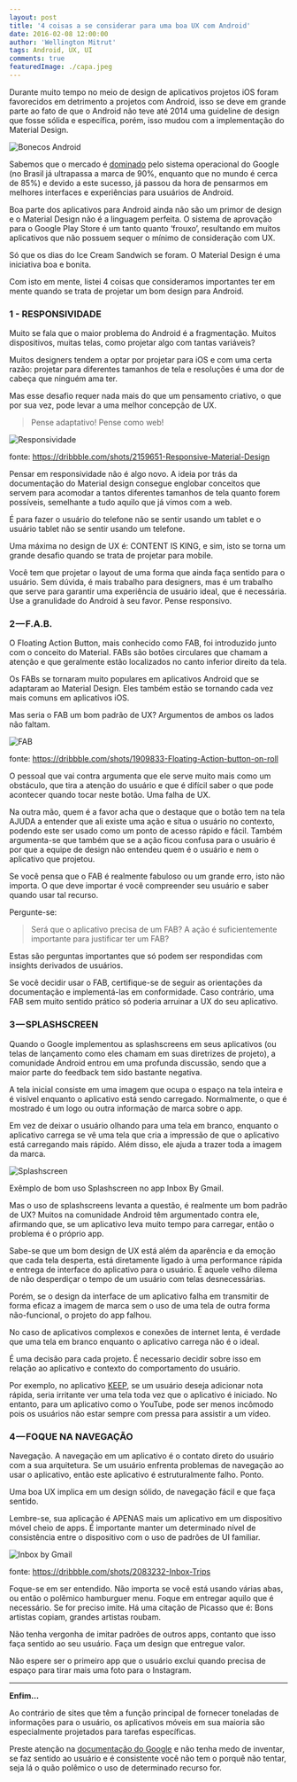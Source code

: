 ```yaml
---
layout: post
title: '4 coisas a se considerar para uma boa UX com Android'
date: 2016-02-08 12:00:00
author: 'Wellington Mitrut'
tags: Android, UX, UI
comments: true
featuredImage: ./capa.jpeg
---
```


Durante muito tempo no meio de design de aplicativos projetos iOS foram favorecidos em detrimento a projetos com Android, isso se deve em grande parte ao fato de que o Android não teve até 2014 uma guideline de design que fosse sólida e específica, porém, isso mudou com a implementação do Material Design.

![Bonecos Android](./capa.jpeg)

Sabemos que o mercado é <a href="https://www.idc.com/promo/smartphone-market-share/os" target="_blank">dominado</a> pelo sistema operacional do Google (no Brasil já ultrapassa a marca de 90%, enquanto que no mundo é cerca de 85%) e devido a este sucesso, já passou da hora de pensarmos em melhores interfaces e experiências para usuários de Android.

Boa parte dos aplicativos para Android ainda não são um primor de design e o Material Design não é a linguagem perfeita. O sistema de aprovação para o Google Play Store é um tanto quanto ‘frouxo’, resultando em muitos aplicativos que não possuem sequer o mínimo de consideração com UX.

Só que os dias do Ice Cream Sandwich se foram. O Material Design é uma iniciativa boa e bonita.

Com isto em mente, listei 4 coisas que consideramos importantes ter em mente quando se trata de projetar um bom design para Android.

### 1 - RESPONSIVIDADE

Muito se fala que o maior problema do Android é a fragmentação. Muitos dispositivos, muitas telas, como projetar algo com tantas variáveis?

Muitos designers tendem a optar por projetar para iOS e com uma certa razão: projetar para diferentes tamanhos de tela e resoluções é uma dor de cabeça que ninguém ama ter.

Mas esse desafio requer nada mais do que um pensamento criativo, o que por sua vez, pode levar a uma melhor concepção de UX.

> Pense adaptativo! Pense como web!

![Responsividade](./responsive.gif)

fonte: https://dribbble.com/shots/2159651-Responsive-Material-Design

Pensar em responsividade não é algo novo. A ideia por trás da documentação do Material design consegue englobar conceitos que servem para acomodar a tantos diferentes tamanhos de tela quanto forem possíveis, semelhante a tudo aquilo que já vimos com a web.

É para fazer o usuário do telefone não se sentir usando um tablet e o usuário tablet não se sentir usando um telefone.

Uma máxima no design de UX é: CONTENT IS KING, e sim, isto se torna um grande desafio quando se trata de projetar para mobile.

Você tem que projetar o layout de uma forma que ainda faça sentido para o usuário. Sem dúvida, é mais trabalho para designers, mas é um trabalho que serve para garantir uma experiência de usuário ideal, que é necessária. Use a granulidade do Android à seu favor. Pense responsivo.

### 2 — F.A.B.

O Floating Action Button, mais conhecido como FAB, foi introduzido junto com o conceito do Material. FABs são botões circulares que chamam a atenção e que geralmente estão localizados no canto inferior direito da tela.

Os FABs se tornaram muito populares em aplicativos Android que se adaptaram ao Material Design. Eles também estão se tornando cada vez mais comuns em aplicativos iOS.

Mas seria o FAB um bom padrão de UX? Argumentos de ambos os lados não faltam.

![FAB](./fab.gif)

fonte: https://dribbble.com/shots/1909833-Floating-Action-button-on-roll

O pessoal que vai contra argumenta que ele serve muito mais como um obstáculo, que tira a atenção do usuário e que é difícil saber o que pode acontecer quando tocar neste botão. Uma falha de UX.

Na outra mão, quem é a favor acha que o destaque que o botão tem na tela AJUDA a entender que ali existe uma ação e situa o usuário no contexto, podendo este ser usado como um ponto de acesso rápido e fácil. Também argumenta-se que também que se a ação ficou confusa para o usuário é por que a equipe de design não entendeu quem é o usuário e nem o aplicativo que projetou.

Se você pensa que o FAB é realmente fabuloso ou um grande erro, isto não importa. O que deve importar é você compreender seu usuário e saber quando usar tal recurso.

Pergunte-se:

> Será que o aplicativo precisa de um FAB? A ação é suficientemente importante para justificar ter um FAB?

Estas são perguntas importantes que só podem ser respondidas com insights derivados de usuários.

Se você decidir usar o FAB, certifique-se de seguir as orientações da documentação e implementá-las em conformidade. Caso contrário, uma FAB sem muito sentido prático só poderia arruinar a UX do seu aplicativo.

### 3 — SPLASHSCREEN

Quando o Google implementou as splashscreens em seus aplicativos (ou telas de lançamento como eles chamam em suas diretrizes de projeto), a comunidade Android entrou em uma profunda discussão, sendo que a maior parte do feedback tem sido bastante negativa.

A tela inicial consiste em uma imagem que ocupa o espaço na tela inteira e é visível enquanto o aplicativo está sendo carregado. Normalmente, o que é mostrado é um logo ou outra informação de marca sobre o app.

Em vez de deixar o usuário olhando para uma tela em branco, enquanto o aplicativo carrega se vê uma tela que cria a impressão de que o aplicativo está carregando mais rápido. Além disso, ele ajuda a trazer toda a imagem da marca.

![Splashscreen](./splash.gif)

Exêmplo de bom uso Splashscreen no app Inbox By Gmail.

Mas o uso de splashscreens levanta a questão, é realmente um bom padrão de UX? Muitos na comunidade Android têm argumentado contra ele, afirmando que, se um aplicativo leva muito tempo para carregar, então o problema é o próprio app.

Sabe-se que um bom design de UX está além da aparência e da emoção que cada tela desperta, está diretamente ligado à uma performance rápida e entrega de interface do aplicativo para o usuário. É aquele velho dilema de não desperdiçar o tempo de um usuário com telas desnecessárias.

Porém, se o design da interface de um aplicativo falha em transmitir de forma eficaz a imagem de marca sem o uso de uma tela de outra forma não-funcional, o projeto do app falhou.

No caso de aplicativos complexos e conexões de internet lenta, é verdade que uma tela em branco enquanto o aplicativo carrega não é o ideal.

É uma decisão para cada projeto. É necessario decidir sobre isso em relação ao aplicativo e contexto do comportamento do usuário.

Por exemplo, no aplicativo <a href="https://play.google.com/store/apps/details?id=com.google.android.keep&hl=en" target="_blank">KEEP</a>, se um usuário deseja adicionar nota rápida, seria irritante ver uma tela toda vez que o aplicativo é iniciado. No entanto, para um aplicativo como o YouTube, pode ser menos incômodo pois os usuários não estar sempre com pressa para assistir a um vídeo.

### 4 — FOQUE NA NAVEGAÇÃO

Navegação. A navegação em um aplicativo é o contato direto do usuário com a sua arquitetura. Se um usuário enfrenta problemas de navegação ao usar o aplicativo, então este aplicativo é estruturalmente falho. Ponto.

Uma boa UX implica em um design sólido, de navegação fácil e que faça sentido.

Lembre-se, sua aplicação é APENAS mais um aplicativo em um dispositivo móvel cheio de apps. É importante manter um determinado nível de consistência entre o dispositivo com o uso de padrões de UI familiar.

![Inbox by Gmail](./inbox.gif)

fonte: https://dribbble.com/shots/2083232-Inbox-Trips

Foque-se em ser entendido. Não importa se você está usando várias abas, ou então o polêmico hamburguer menu. Foque em entregar aquilo que é necessário. Se for preciso imite. Há uma citação de Picasso que é: Bons artistas copiam, grandes artistas roubam.

Não tenha vergonha de imitar padrões de outros apps, contanto que isso faça sentido ao seu usuário. Faça um design que entregue valor.

Não espere ser o primeiro app que o usuário exclui quando precisa de espaço para tirar mais uma foto para o Instagram.

---

**Enfim…**

Ao contrário de sites que têm a função principal de fornecer toneladas de informações para o usuário, os aplicativos móveis em sua maioria são especialmente projetados para tarefas específicas.

Preste atenção na <a href="https://www.google.com/design/spec/material-design/introduction.html" target="_blank">documentação do Google</a> e não tenha medo de inventar, se faz sentido ao usuário e é consistente você não tem o porquê não tentar, seja lá o quão polêmico o uso de determinado recurso for.
